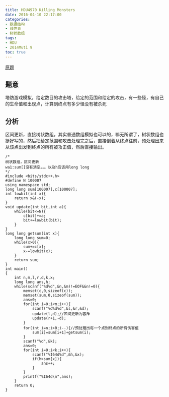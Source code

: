 ```yaml
---
title: HDU4970 Killing Monsters
date: 2016-04-10 22:17:00
categories:
- 数据结构
- 线性表
- 树状数组
tags:
- HDU
- 2014Muti 9
toc: true
---
```


[原题](http://acm.hdu.edu.cn/showproblem.php?pid=4970)


## 题意

塔防游戏模拟，给定数目的攻击塔，给定的范围和给定的攻击，有一些怪，有自己的生命值和出现点，计算到终点有多少怪没有被杀死


## 分析

区间更新，直接树状数组，其实普通数组模拟也可以的，嘛无所谓了，树状数组也挺好写的，然后把给定范围和攻击处理完之后，直接倒着从终点往前，预处理出来从该点出发到终点的所有被攻击值，然后直接输出。


```
/*
树状数组，区间更新
wa1:sum[]没有清空。。。以及h应该用long long
*/
#include <bits/stdc++.h>
#define N 100007
using namespace std;
long long sum[100007],c[100007];
int lowbit(int x){
    return x&(-x);
}
void update(int bit,int a){
    while(bit<=N){
        c[bit]+=a;
        bit+=lowbit(bit);
    }
}
long long getsum(int x){
    long long sum=0;
    while(x>0){
        sum+=c[x];
        x-=lowbit(x);
    }
    return sum;
}
int main()
{
    int n,m,l,r,d,k,x;
    long long ans,h;
    while(scanf("%d%d",&n,&m)!=EOF&&n!=0){
        memset(c,0,sizeof(c));
        memset(sum,0,sizeof(sum));
        ans=0;
        for(int i=0;i<m;i++){
            scanf("%d%d%d",&l,&r,&d);
            update(l,d);//区间更新为容斥
            update(r+1,-d);
        }
        for(int i=n;i>0;i--){//预处理出每一个点到终点的所有伤害值
            sum[i]=sum[i+1]+getsum(i);
        }
        scanf("%d",&k);
        ans=0;
        for(int i=0;i<k;i++){
            scanf("%I64d%d",&h,&x);
            if(h>sum[x]){
                ans++;
            }
        }
        printf("%I64d\n",ans);
    }
    return 0;
}
```